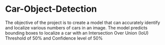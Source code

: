 # Car-Object-Detection

The objective of the project is to create a model that can accurately identify and localize various numbers of cars in an image. The model predicts bounding boxes to localize a car with an Intersection Over Union (IoU) Threshold of 50% and Confidence level of 50%
